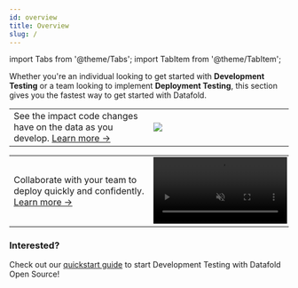 ```yaml
---
id: overview
title: Overview
slug: /
---
```

import Tabs from '@theme/Tabs';
import TabItem from '@theme/TabItem';

Whether you're an individual looking to get started with **Development Testing** or a team looking to implement **Deployment Testing**, this section gives you the fastest way to get started with Datafold.

<Tabs>
  <TabItem value="diff_ui" label="Development Testing" >
    <table>
      <tr>
          <td width="50%">
          See the impact code changes have on the data as you develop. <a href="development_testing">Learn more &rarr;</a>
          </td>
          <td width="50%">
          <img src={'/img/open_source_output.png'} />
          </td>
      </tr>
    </table>
  </TabItem>

  <TabItem value="datadiff_in_ci" label="Deployment Testing" >
    <table>
      <tr>
          <td width="50%">
          Collaborate with your team to deploy quickly and confidently. <a href="deployment_testing">Learn more &rarr;</a>
          </td>
          <td width="50%"><video src="https://datafold-public.s3.us-west-2.amazonaws.com/small-video-01.mp4" preload="metadata" autoplay="autoplay" loop="loop" muted="" width="102%" height="auto%"></video></td>
      </tr>
    </table>
  </TabItem>
</Tabs>

### Interested?
Check out our [quickstart guide](development_testing/open_source) to start Development Testing with Datafold Open Source!